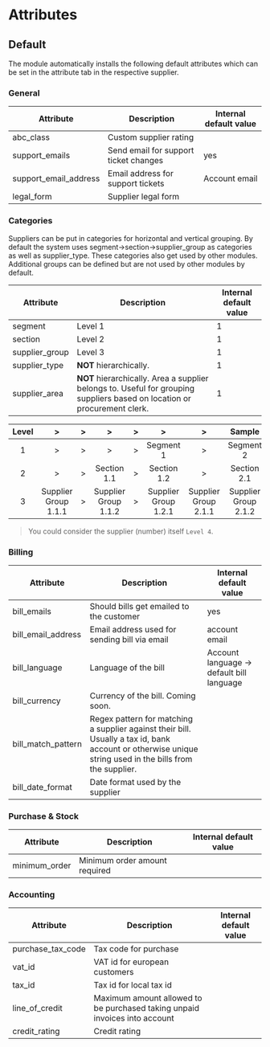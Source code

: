 # Attributes

## Default

The module automatically installs the following default attributes which can be set in the attribute tab in the respective supplier.

### General

| Attribute | Description | Internal default value |
| --------- | ----------- | ---------------------- |
| abc_class | Custom supplier rating | |
| support_emails | Send email for support ticket changes | yes |
| support_email_address | Email address for support tickets | Account email |
| legal_form | Supplier legal form | |

### Categories

Suppliers can be put in categories for horizontal and vertical grouping. By default the system uses segment->section->supplier_group as categories as well as supplier_type. These categories also get used by other modules. Additional groups can be defined but are not used by other modules by default.

| Attribute | Description | Internal default value |
| --------- | ----------- | ---------------------- |
| segment | Level 1 | 1 |
| section | Level 2 | 1 |
| supplier_group | Level 3 | 1 |
| supplier_type | **NOT** hierarchically. | 1 |
| supplier_area | **NOT** hierarchically. Area a supplier belongs to. Useful for grouping suppliers based on location or procurement clerk. | 1 |

| Level | >                     | >                     | >                     | >                     | >                     | >                     | Sample                |
| :---: | :-------------------: | :-------------------: | :-------------------: | :-------------------: | :-------------------: | :-------------------: | :-------------------: |
| 1     | >                     | >                     | >                     | >                     | Segment 1             | >                     | Segment 2             |
| 2     | >                     | >                     | Section 1.1           | >                     | Section 1.2           | >                     | Section 2.1           |
| 3     | Supplier Group 1.1.1  | >                     | Supplier Group 1.1.2  | >                     | Supplier Group 1.2.1  | Supplier Group 2.1.1  | Supplier Group 2.1.2  |

> You could consider the supplier (number) itself `Level 4`.

### Billing

| Attribute | Description | Internal default value |
| --------- | ----------- | ---------------------- |
| bill_emails | Should bills get emailed to the customer | yes |
| bill_email_address | Email address used for sending bill via email | account email |
| bill_language | Language of the bill | Account language -> default bill language |
| bill_currency | Currency of the bill. Coming soon. | |
| bill_match_pattern | Regex pattern for matching a supplier against their bill. Usually a tax id, bank account or otherwise unique string used in the bills from the supplier. | |
| bill_date_format | Date format used by the supplier | |

### Purchase & Stock

| Attribute | Description | Internal default value |
| --------- | ----------- | ---------------------- |
| minimum_order | Minimum order amount required | |

### Accounting

| Attribute | Description | Internal default value |
| --------- | ----------- | ---------------------- |
| purchase_tax_code | Tax code for purchase | |
| vat_id | VAT id for european customers | |
| tax_id | Tax id for local tax id | |
| line_of_credit | Maximum amount allowed to be purchased taking unpaid invoices into account | |
| credit_rating | Credit rating | |